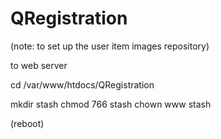 # QRegistration

(note: to set up the user item images repository)

to web server
 
cd /var/www/htdocs/QRegistration

mkdir stash 
chmod 766 stash
chown www stash 

(reboot)
